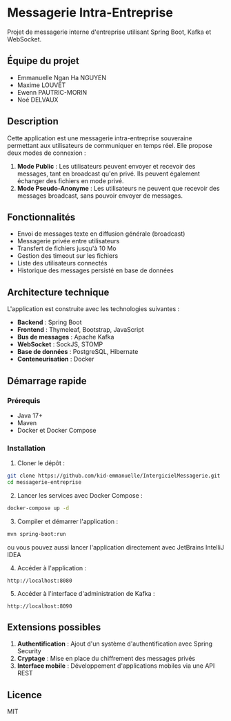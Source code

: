 # Messagerie Intra-Entreprise

Projet de messagerie interne d'entreprise utilisant Spring Boot, Kafka et WebSocket.

## Équipe du projet

- Emmanuelle Ngan Ha NGUYEN
- Maxime LOUVET
- Ewenn PAUTRIC-MORIN
- Noé DELVAUX

## Description

Cette application est une messagerie intra-entreprise souveraine permettant aux utilisateurs de communiquer en temps réel. Elle propose deux modes de connexion :

1. **Mode Public** : Les utilisateurs peuvent envoyer et recevoir des messages, tant en broadcast qu'en privé. Ils peuvent également échanger des fichiers en mode privé.
2. **Mode Pseudo-Anonyme** : Les utilisateurs ne peuvent que recevoir des messages broadcast, sans pouvoir envoyer de messages.

## Fonctionnalités

- Envoi de messages texte en diffusion générale (broadcast)
- Messagerie privée entre utilisateurs
- Transfert de fichiers jusqu'à 10 Mo
- Gestion des timeout sur les fichiers
- Liste des utilisateurs connectés
- Historique des messages persisté en base de données

## Architecture technique

L'application est construite avec les technologies suivantes :

- **Backend** : Spring Boot
- **Frontend** : Thymeleaf, Bootstrap, JavaScript
- **Bus de messages** : Apache Kafka
- **WebSocket** : SockJS, STOMP
- **Base de données** : PostgreSQL, Hibernate
- **Conteneurisation** : Docker

## Démarrage rapide

### Prérequis

- Java 17+
- Maven
- Docker et Docker Compose

### Installation

1. Cloner le dépôt :
```bash
git clone https://github.com/kid-emmanuelle/IntergicielMessagerie.git
cd messagerie-entreprise
```

2. Lancer les services avec Docker Compose :
```bash
docker-compose up -d
```

3. Compiler et démarrer l'application :
```bash
mvn spring-boot:run
```
ou vous pouvez aussi lancer l'application directement avec JetBrains IntelliJ IDEA

4. Accéder à l'application :
```
http://localhost:8080
```

5. Accéder à l'interface d'administration de Kafka :
```
http://localhost:8090
```

## Extensions possibles

1. **Authentification** : Ajout d'un système d'authentification avec Spring Security
2. **Cryptage** : Mise en place du chiffrement des messages privés
3. **Interface mobile** : Développement d'applications mobiles via une API REST

## Licence
MIT